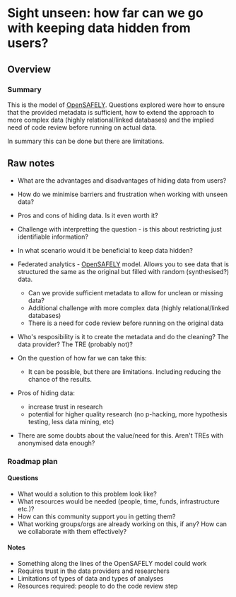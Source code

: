 # Sight unseen: how far can we go with keeping data hidden from users?

## Overview

### Summary

This is the model of [OpenSAFELY](https://www.opensafely.org/).
Questions explored were how to ensure that the provided metadata is sufficient, how to extend the approach to more complex data (highly relational/linked databases) and the implied need of code review before running on actual data.

In summary this can be done but there are limitations.

## Raw notes

- What are the advantages and disadvantages of hiding data from users?
- How do we minimise barriers and frustration when working with unseen data?
- Pros and cons of hiding data. Is it even worth it?
- Challenge with interpretting the question - is this about restricting just identifiable information?
- In what scenario would it be beneficial to keep data hidden?

- Federated analytics - [OpenSAFELY](https://www.opensafely.org) model. Allows you to see data that is structured the same as the original but filled with random (synthesised?) data.
  - Can we provide sufficient metadata to allow for unclean or missing data?
  - Additional challenge with more complex data (highly relational/linked databases)
  - There is a need for code review before running on the original data
- Who's resposibility is it to create the metadata and do the cleaning? The data provider? The TRE (probably not)?
- On the question of how far we can take this:
  - It can be possible, but there are limitations. Including reducing the chance of the results.
- Pros of hiding data:
  - increase trust in research
  - potential for higher quality research (no p-hacking, more hypothesis testing, less data mining, etc)
- There are some doubts about the value/need for this. Aren't TREs with anonymised data enough?

### Roadmap plan

#### Questions

- What would a solution to this problem look like?
- What resources would be needed (people, time, funds, infrastructure etc.)?
- How can this community support you in getting them?
- What working groups/orgs are already working on this, if any? How can we collaborate with them effectively?

#### Notes

- Something along the lines of the OpenSAFELY model could work
- Requires trust in the data providers and researchers
- Limitations of types of data and types of analyses
- Resources required: people to do the code review step
